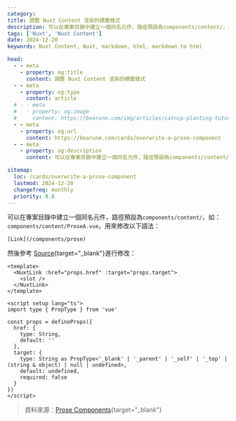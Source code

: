 ```yaml
---
category: 
title: 調整 Nuxt Content 渲染的標籤樣式
description: 可以在專案目錄中建立一個同名元件，路徑預設為components/content/，如：components/content/ProseA.vue，用來修改以下語法：
tags: ['Nuxt', 'Nuxt Content']
date: 2024-12-20
keywords: Nuxt Content, Nuxt, markdown, html, markdown to html

head:
  - - meta
    - property: og:title
      content: 調整 Nuxt Content 渲染的標籤樣式
  - - meta
    - property: og:type
      content: article
  # - - meta
  #   - property: og:image
  #     content: https://bearune.com/img/articles/catnip-planting-tutorial/貓草.webp
  - - meta
    - property: og:url
      content: https://bearune.com/cards/overwrite-a-prose-component
  - - meta
    - property: og:description
      content: 可以在專案目錄中建立一個同名元件，路徑預設為components/content/，如：components/content/ProseA.vue，用來修改以下語法：

sitemap:
  loc: /cards/overwrite-a-prose-component
  lastmod: 2024-12-20
  changefreq: monthly
  priority: 0.8
---
```


可以在專案目錄中建立一個同名元件，路徑預設為`components/content/`，如：`components/content/ProseA.vue`，用來修改以下語法：

```markdown[content/article.md]
[Link](/components/prose)
```

然後參考 [Source](https://github.com/nuxt-modules/mdc/blob/main/src/runtime/components/prose/ProseA.vue){target="_blank"}進行修改：

```vue-html[components/content/ProseA.vue]
<template>
  <NuxtLink :href="props.href" :target="props.target">
    <slot />
  </NuxtLink>
</template>

<script setup lang="ts">
import type { PropType } from 'vue'

const props = defineProps({
  href: {
    type: String,
    default: ''
  },
  target: {
    type: String as PropType<'_blank' | '_parent' | '_self' | '_top' | (string & object) | null | undefined>,
    default: undefined,
    required: false
  }
})
</script>
```

> 資料來源：[Prose Components](https://content.nuxt.com/components/prose){target="_blank"}